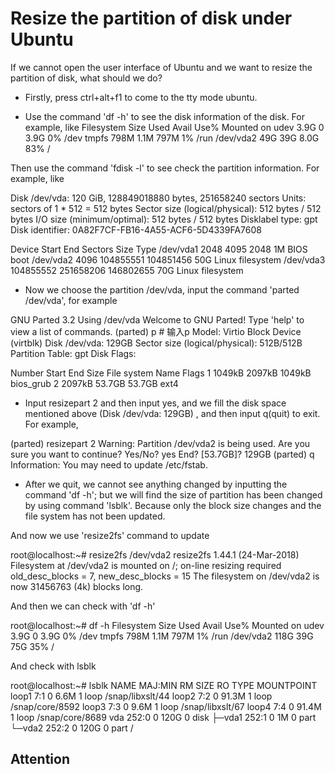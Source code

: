 # Resize the partition of disk under Ubuntu

If we cannot open the user interface of Ubuntu and we want to resize the partition of disk, what should we do?

* Firstly, press ctrl+alt+f1 to come to the tty mode ubuntu.

* Use the command 'df -h' to see the disk information of the disk. For example, like
Filesystem Size Used Avail Use% Mounted on
udev 3.9G 0 3.9G 0% /dev
tmpfs 798M 1.1M 797M 1% /run
/dev/vda2 49G 39G 8.0G 83% /

Then use the command 'fdisk -l' to see check the partition information. For example, like

Disk /dev/vda: 120 GiB, 128849018880 bytes, 251658240 sectors
Units: sectors of 1 * 512 = 512 bytes
Sector size (logical/physical): 512 bytes / 512 bytes
I/O size (minimum/optimal): 512 bytes / 512 bytes
Disklabel type: gpt
Disk identifier: 0A82F7CF-FB16-4A55-ACF6-5D4339FA7608

Device Start End Sectors Size Type
/dev/vda1 2048 4095 2048 1M BIOS boot
/dev/vda2 4096 104855551 104851456 50G Linux filesystem
/dev/vda3 104855552 251658206 146802655 70G Linux filesystem

* Now we choose the partition /dev/vda, input the command 'parted /dev/vda', for example

GNU Parted 3.2
Using /dev/vda
Welcome to GNU Parted! Type 'help' to view a list of commands.
(parted) p  # 输入p
Model: Virtio Block Device (virtblk)
Disk /dev/vda: 129GB
Sector size (logical/physical): 512B/512B
Partition Table: gpt
Disk Flags:

Number Start End Size File system Name Flags
1 1049kB 2097kB 1049kB bios_grub
2 2097kB 53.7GB 53.7GB ext4


* Input resizepart 2 and then input yes, and we fill the disk space mentioned above (Disk /dev/vda: 129GB) , and then input q(quit) to exit. For example,

(parted) resizepart 2
Warning: Partition /dev/vda2 is being used. Are you sure you want to continue?
Yes/No? yes
End? [53.7GB]? 129GB
(parted) q
Information: You may need to update /etc/fstab.

* After we quit, we cannot see anything changed by inputting the command 'df -h'; but we will find the size of partition has been changed by using command 'lsblk'. Because only the block size changes and the file system has not been updated. 

And now we use 'resize2fs' command to update

root@localhost:~# resize2fs /dev/vda2
resize2fs 1.44.1 (24-Mar-2018)
Filesystem at /dev/vda2 is mounted on /; on-line resizing required
old_desc_blocks = 7, new_desc_blocks = 15
The filesystem on /dev/vda2 is now 31456763 (4k) blocks long.

And then we can check with 'df -h'

root@localhost:~# df -h
Filesystem Size Used Avail Use% Mounted on
udev 3.9G 0 3.9G 0% /dev
tmpfs 798M 1.1M 797M 1% /run
/dev/vda2 118G 39G 75G 35% /

And check with lsblk

root@localhost:~# lsblk
NAME MAJ:MIN RM SIZE RO TYPE MOUNTPOINT
loop1 7:1 0 6.6M 1 loop /snap/libxslt/44
loop2 7:2 0 91.3M 1 loop /snap/core/8592
loop3 7:3 0 9.6M 1 loop /snap/libxslt/67
loop4 7:4 0 91.4M 1 loop /snap/core/8689
vda 252:0 0 120G 0 disk
├─vda1 252:1 0 1M 0 part
└─vda2 252:2 0 120G 0 part /





## Attention